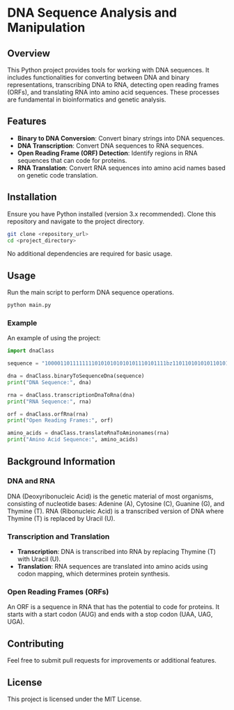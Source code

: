 # DNA Sequence Analysis and Manipulation

## Overview
This Python project provides tools for working with DNA sequences. It includes functionalities for converting between DNA and binary representations, transcribing DNA to RNA, detecting open reading frames (ORFs), and translating RNA into amino acid sequences. These processes are fundamental in bioinformatics and genetic analysis.

## Features
- **Binary to DNA Conversion**: Convert binary strings into DNA sequences.
- **DNA Transcription**: Convert DNA sequences to RNA sequences.
- **Open Reading Frame (ORF) Detection**: Identify regions in RNA sequences that can code for proteins.
- **RNA Translation**: Convert RNA sequences into amino acid names based on genetic code translation.

## Installation
Ensure you have Python installed (version 3.x recommended). Clone this repository and navigate to the project directory.

```bash
git clone <repository_url>
cd <project_directory>
```

No additional dependencies are required for basic usage.

## Usage
Run the main script to perform DNA sequence operations.

```bash
python main.py
```

### Example
An example of using the project:

```python
import dnaClass

sequence = "100001101111111101010101010101110101111bz1101101010101101011110110111011011100111100111111101010101011101010101010111100010100100001010"

dna = dnaClass.binaryToSequenceDna(sequence)
print("DNA Sequence:", dna)

rna = dnaClass.transcriptionDnaToRna(dna)
print("RNA Sequence:", rna)

orf = dnaClass.orfRna(rna)
print("Open Reading Frames:", orf)

amino_acids = dnaClass.translateRnaToAminonames(rna)
print("Amino Acid Sequence:", amino_acids)
```

## Background Information
### DNA and RNA
DNA (Deoxyribonucleic Acid) is the genetic material of most organisms, consisting of nucleotide bases: Adenine (A), Cytosine (C), Guanine (G), and Thymine (T). RNA (Ribonucleic Acid) is a transcribed version of DNA where Thymine (T) is replaced by Uracil (U).

### Transcription and Translation
- **Transcription**: DNA is transcribed into RNA by replacing Thymine (T) with Uracil (U).
- **Translation**: RNA sequences are translated into amino acids using codon mapping, which determines protein synthesis.

### Open Reading Frames (ORFs)
An ORF is a sequence in RNA that has the potential to code for proteins. It starts with a start codon (AUG) and ends with a stop codon (UAA, UAG, UGA).

## Contributing
Feel free to submit pull requests for improvements or additional features.

## License
This project is licensed under the MIT License.

